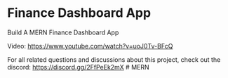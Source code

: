 # Finance Dashboard App

Build A MERN Finance Dashboard App

Video: https://www.youtube.com/watch?v=uoJ0Tv-BFcQ

For all related questions and discussions about this project, check out the discord: https://discord.gg/2FfPeEk2mX
#   M E R N  
 